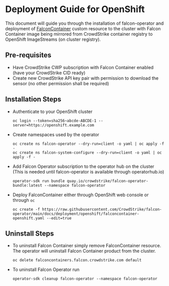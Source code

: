 # Deployment Guide for OpenShift
This document will guide you through the installation of falcon-operator and deployment of [FalconContainer](../../container) custom resource to the cluster with Falcon Container image being mirrored from CrowdStrike container registry to OpenShift ImageStreams (on cluster registry).

## Pre-requisites

 - Have CrowdStrike CWP subscription with Falcon Container enabled (have your CrowdStrike CID ready)
 - Create new CrowdStrike API key pair with permission to download the sensor (no other permission shall be required)

## Installation Steps

 - Authenticate to your OpenShift cluster
   ```
   oc login --token=sha256~abcde-ABCDE-1 --server=https://openshift.example.com
   ```

 - Create namespaces used by the operator
   ```
   oc create ns falcon-operator --dry-run=client -o yaml | oc apply -f -
   oc create ns falcon-system-configure --dry-run=client -o yaml | oc apply -f -
   ```
 
 - Add Falcon Operator subscription to the operator hub on the cluster (This is needed until falcon-operator is available through operatorhub.io)
   ```
   operator-sdk run bundle quay.io/crowdstrike/falcon-operator-bundle:latest --namespace falcon-operator
   ```

 - Deploy FalconContainer either through OpenShift web console or through `oc`
   ```
   oc create -f https://raw.githubusercontent.com/CrowdStrike/falcon-operator/main/docs/deployment/openshift/falconcontainer-openshift.yaml --edit=true
   ```
   
## Uninstall Steps

 - To uninstall Falcon Container simply remove FalconContainer resource. The operator will uninstall Falcon Container product from the cluster.
   ```
   oc delete falconcontainers.falcon.crowdstrike.com default
   ```
 - To uninstall Falcon Operator run
   ```
   operator-sdk cleanup falcon-operator --namespace falcon-operator
   ```

